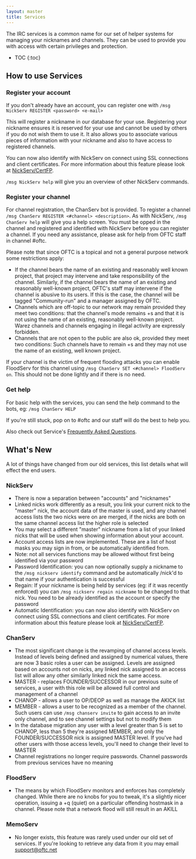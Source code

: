 ```yaml
---
layout: master
title: Services
---
```

The IRC services is a common name for our set of helper systems for managing
your nicknames and channels. They can be used to provide you with access with
certain privileges and protection.

* TOC
{:toc}

## How to use Services ##

### Register your account ###

If you don't already have an account, you can register one with `/msg NickServ
REGISTER <password> <e-mail>`

This will register a nickname in our database for your use. Registering your
nickname ensures it is reserved for your use and cannot be used by others if you
do not wish them to use it. It also allows you to associate various pieces of
information with your nickname and also to have access to registered channels.

You can now also identify with NickServ on connect using SSL connections and
client certificates. For more information about this feature please look at
[NickServ/CertFP](/NickServ/CertFP).

`/msg NickServ help` will give you an overview of other NickServ commands.

### Register your channel ###

For channel registration, the ChanServ bot is provided. To register a channel
`/msg ChanServ REGISTER <#channel> <description>`. As with NickServ, `/msg
ChanServ help` will give you a help screen.  You must be opped in the channel
and registered and identified with NickServ before you can register a channel.
If you need any assistance, please ask for help from OFTC staff in channel
#oftc.

Please note that since OFTC is a topical and not a general purpose network some
restrictions apply:

 * If the channel bears the name of an existing and reasonably well known
project, that project may intervene and take responsibility of the channel.
Similarly, if the channel bears the name of an existing and reasonably
well-known project, OFTC's staff may intervene if the channel is abusive to its
users. If this is the case, the channel will be tagged "Community-run" and a
manager assigned by OFTC.
 * Channels which are off-topic to our network may remain provided they meet
two conditions: that the channel's mode remains +s and that it is not using the
name of an existing, reasonably well-known project. Warez channels and 
channels engaging in illegal activity are expressly forbidden.
 * Channels that are not open to the public are also ok, provided they meet two
conditions: Such channels have to remain +s and they may not use the name of an
existing, well known project.

If your channel is the victim of frequent flooding attacks you can enable
FloodServ for this channel using `/msg ChanServ SET <#channel> FloodServ on`.
This should not be done lightly and if there is no need.

### Get help ###

For basic help with the services, you can send the help command to the bots, eg:
`/msg ChanServ HELP`

If you're still stuck, pop on to #oftc and our staff will do the best to help
you.

Also check out Service's [Frequently Asked Questions](/FAQ/Services).


## What's New ##

A lot of things have changed from our old services, this list details what will
effect the end users.

### NickServ ###

 * There is now a separation between "accounts" and "nicknames"
  * Linked nicks work differently as a result, you link your current nick to
the "master" nick, the account data of the master is used, and any channel
access lists the two nicks were on are merged, if the nicks are both on the
same channel access list the higher role is selected
  * You may select a different "master" nickname from a list of your linked
nicks that will be used when showing information about your account.
 * Account access lists are now implemented. These are a list of host masks you
may sign in from, or be automatically identified from.
  * Note: not all services functions may be allowed without first being
identified via your password
 * Password Identification: you can now optionally supply a nickname to the
`/msg nickserv identify` command and be automatically /nick'd to that name if
your authentication is successful
 * Regain: If your nickname is being held by services (eg: if it was recently
enforced) you can `/msg nickserv regain nickname` to be changed to that nick.
You need to be already identified as the account or specify the password
 * Automatic Identification: you can now also identify with NickServ on connect
using SSL connections and client certificates. For more information about this
feature please look at [NickServ/CertFP](/NickServ/CertFP).

### ChanServ ###

 * The most significant change is the revamping of channel access levels.
Instead of levels being defined and assigned by numerical values, there are
now 3 basic roles a user can be assigned. Levels are assigned based on accounts
not on nicks, any linked nick assigned to an access list will allow any other
similarly linked nick the same access.
  * MASTER - replaces FOUNDER/SUCCESSOR in our previous suite of services, a
user with this role will be allowed full control and management of a channel
  * CHANOP - allows a user to OP/DEOP as well as manage the AKICK list
  * MEMBER - allows a user to be recognized as a member of the channel. Such
users can use `/msg chanserv invite` to gain access to an invite only channel,
and to see channel settings but not to modify them
  * In the database migration any user with a level greater than 5 is set to
CHANOP, less than 5 they're assigned MEMBER, and only the FOUNDER/SUCCESSOR
nick is assigned MASTER level. If you've had other users with those access
levels, you'll need to change their level to MASTER
 * Channel registrations no longer require passwords. Channel passwords from
previous services have no meaning

### FloodServ ###

 * The means by which FloodServ monitors and enforces has completely changed.
While there are no knobs for you to tweak, it's a slightly nicer operation,
issuing a +q (quiet) on a particular offending hostmask in a channel. Please
note that a network flood will still result in an AKILL

### MemoServ ###

 * No longer exists, this feature was rarely used under our old set of services.
If you're looking to retrieve any data from it you may email support@oftc.net
